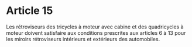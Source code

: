 # Article 15

Les rétroviseurs des tricycles à moteur avec cabine et des quadricycles à moteur doivent satisfaire aux conditions prescrites aux articles 6 à 13 pour les miroirs rétroviseurs intérieurs et extérieurs des automobiles.
